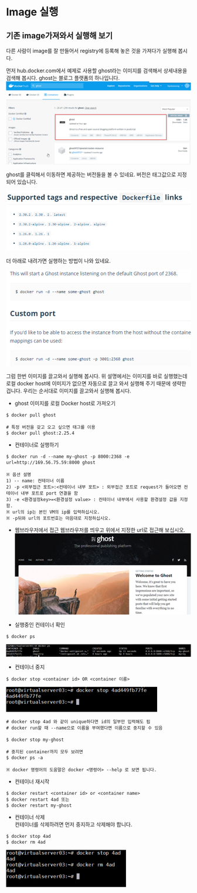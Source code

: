 # **Image 실행**

## **기존 image가져와서 실행해 보기**

다른 사람이 image를 잘 만들어서 registry에 등록해 놓은 것을 가져다가 실행해 봅시다.

먼저 hub.docker.com에서 예제로 사용할 ghost라는 이미지를 검색해서 상세내용을 검색해 봅시다.
ghost는 블로그 플랫폼의 하나입니다.
![image](../uploads/783b044784025374626f8256a469617d/image.png)

ghost를 클릭해서 이동하면 제공하는 버전들을 볼 수 있네요. 버전은 태그값으로 지정되어 있습니다.

![image](../uploads/dc572f18e10aec86fa98d99f968dcd64/image.png)


더 아래로 내려가면 실행하는 방법이 나와 있네요.

![image](../uploads/305dfbd399a4b2724cf75ae3e157e843/image.png)

그럼 한번 이미지를 끌고와서 실행해 봅시다. 
위 설명에서는 이미지를 바로 실행했는데 로컬 docker host에 이미지가 없으면 자동으로 끌고 와서 실행해 주기 때문에 생략한겁니다. 우리는 순서대로 이미지를 끌고와서 실행해 봅시다.

* ghost 이미지를 로컬 Docker host로 가져오기
```console
$ docker pull ghost

# 특정 버전을 갖고 오고 싶으면 태그를 이용
$ docker pull ghost:2.25.4
```

* 컨테이너로 실행하기
```console
$ docker run -d --name my-ghost -p 8000:2368 -e url=http://169.56.75.59:8000 ghost

※ 옵션 설명
1) -- name: 컨테이너 이름
2) -p <외부접근 포트>:<컨테이너 내부 포트> : 외부접근 포트로 request가 들어오면 컨테이너 내부 포트로 port 연결을 함
3) -e <환경설정key>=<환경설정 value> : 컨테이너 내부에서 사용할 환경설정 값을 지정함. 
※ url의 ip는 본인 VM의 ip를 입력하십시오.
※ -p뒤와 url의 포트번호는 마음대로 지정하십시오.
```

* 웹브라우저에서 접근
웹브라우저를 띄우고 위에서 지정한 url로 접근해 보십시오.
![image](../uploads/8b923dfe6271d735612a9c4a6068a75e/image.png)
 
* 실행중인 컨테이너 확인
```console
$ docker ps 
``` 
![image](../uploads/5d8be4a6fac9433f8c0e6d1a1f5f7e91/image.png)



* 컨테이너 중지
```console
$ docker stop <container id> OR <container 이름>
```

![image](../uploads/bfb373affaf679252157d7eb1e594de3/image.png)

```console
# docker stop 4ad 와 같이 unique하다면 id의 일부만 입력해도 됩
# docker run할 때 --name으로 이름을 부여했다면 이름으로 중지할 수 있음

$ docker stop my-ghost

# 중지된 container까지 모두 보려면 
$ docker ps -a

※ docker 명령어의 도움말은 docker <명령어> --help 로 보면 됩니다.
```

* 컨테이너 재시작
```console
$ docker restart <container id> or <container name>
$ docker restart 4ad 또는 
$ docker restart my-ghost
```
* 컨테이너 삭제\
  컨테이너를 삭제하려면 먼저 중지하고 삭제해야 합니다.
```console
$ docker stop 4ad
$ docker rm 4ad
```
![image](../uploads/a7e5697a0ca90b95f4b02bad695e5120/image.png)
